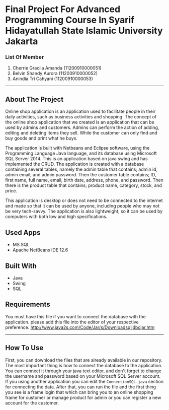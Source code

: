 # Final Project For Advanced Programming Course In Syarif Hidayatullah State Islamic University Jakarta 
### List Of Member
1. Cherrie Gracila Amanda (11200910000051)
2. Belvin Shandy Aurora (11200910000052)
3. Anindia Tri Cahyani (11200910000053)
***

## About The Project
Online shop application is an application used to facilitate people in their daily activities, such as business activities and shopping. The concept of the online shop application that we created is an application that can be used by admins and customers. Admins can perform the action of adding, editing and deleting items they sell. While the customer can only find and buy goods and print what he buys.

The application is built with Netbeans and Eclipse software, using the Programming Language Java language, and its database using Microsoft SQL Server 2014. This is an application based on java swing and has implemented the CRUD. The application is created with a database containing several tables, namely the admin table that contains; admin id, admin email, and admin password. Then the customer table contains; ID, first name, full name, email, birth date, address, phone, and password. Then there is the product table that contains; product name, category, stock, and price.

This application is desktop or does not need to be connected to the internet and made so that it can be used by anyone, including people who may not be very tech-savvy. The application is also lightweight, so it can be used by computers with both low and high specifications.

## Used Apps
* MS SQL
* Apache NetBeans IDE 12.6

## Built With
* Java
* Swing
* SQL

## Requirements
You must have this file if you want to connect the database with the application.
please add this file into the editor of your respective preference.
http://www.java2s.com/Code/Jar/s/Downloadsqljdbcjar.htm
***

## How To Use
First, you can download the files that are already available in our repository. The most important thing is how to connect the database to the application. You can connect it through your java text editor, and don't forget to change the username and password based on your Microsoft SQL Server account. If you using another application you can edit the ```ConnectionSQL.java``` section for connecting the data.
After that, you can run the file and the first thing you see is a frame login that which can bring you to an online shopping frame for customer or manage product for admin or you can register a new account for the customer.
